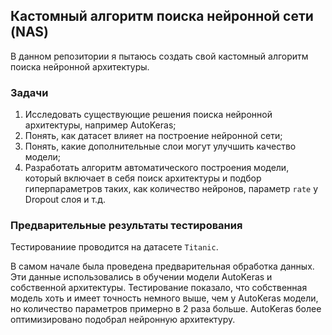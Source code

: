 ## Кастомный алгоритм поиска нейронной сети (NAS)
В данном репозитории я пытаюсь создать свой кастомный алгоритм поиска нейронной архитектуры.

### Задачи
1) Исследовать существующие решения поиска нейронной архитектуры, например AutoKeras;
2) Понять, как датасет влияет на построение нейронной сети;
3) Понять, какие дополнительные слои могут улучшить качество модели;
4) Разработать алгоритм автоматического построения модели, который включает в себя поиск архитектуры и подбор гиперпараметров таких, как количество нейронов, параметр `rate` у Dropout слоя и т.д.

### Предварительные результаты тестирования

Тестированиие проводится на датасете `Titanic`.

В самом начале была проведена предварительная обработка данных. Эти данные использовались в обучении модели AutoKeras и собственной архитектуры. Тестирование показало, что собственная модель хоть и имеет точность немного выше, чем у AutoKeras модели, но количество параметров примерно в 2 раза больше. AutoKeras более оптимизировано подобрал нейронную архитектуру. 




